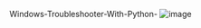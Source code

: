 Windows-Troubleshooter-With-Python-
![image](https://user-images.githubusercontent.com/14316327/121355116-dc346800-c92f-11eb-8878-a09dc8596220.png)
